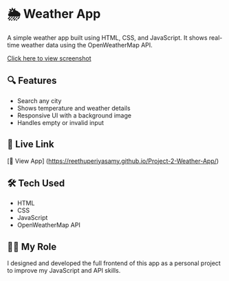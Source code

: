 # 🌦️ Weather App

A simple weather app built using HTML, CSS, and JavaScript. It shows real-time weather data using the OpenWeatherMap API.

[Click here to view screenshot](Screenshot.png)

## 🔍 Features

- Search any city
- Shows temperature and weather details
- Responsive UI with a background image
- Handles empty or invalid input

## 🔗 Live Link

[🔗 View App] (https://reethuperiyasamy.github.io/Project-2-Weather-App/)

## 🛠️ Tech Used

- HTML
- CSS
- JavaScript
- OpenWeatherMap API

## 🙋‍♀️ My Role

I designed and developed the full frontend of this app as a personal project to improve my JavaScript and API skills.
